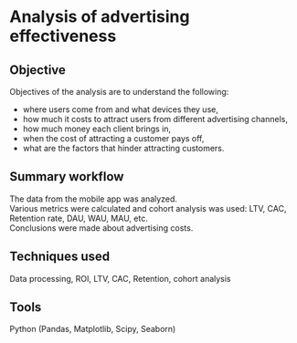 # Analysis of advertising effectiveness

## Objective
Objectives of the analysis are to understand the following:
- where users come from and what devices they use,
- how much it costs to attract users from different advertising channels,
- how much money each client brings in,
- when the cost of attracting a customer pays off,
- what are the factors that hinder attracting customers.

## Summary workflow
The data from the mobile app was analyzed.  
Various metrics were calculated and cohort analysis was used: LTV, CAC, Retention rate, DAU, WAU, MAU, etc.  
Conclusions were made about advertising costs.

## Techniques used
Data processing, ROI, LTV, CAC, Retention, cohort analysis

## Tools
Python (Pandas, Matplotlib, Scipy, Seaborn)
